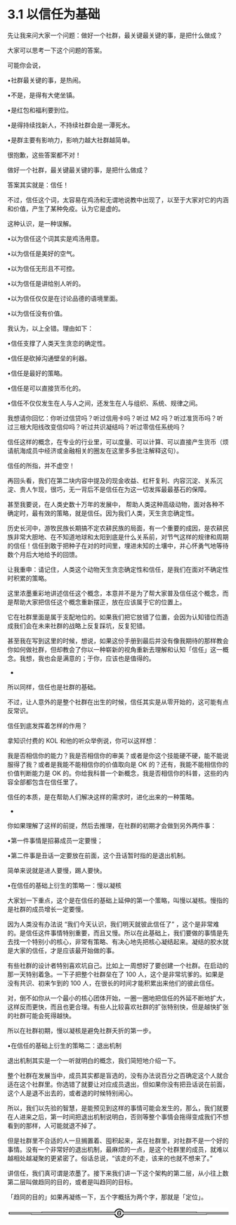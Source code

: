 # 3.1 以信任为基础

先让我来问大家一个问题：做好一个社群，最关键最关键的事，是把什么做成？

大家可以思考一下这个问题的答案。

可能你会说，

•社群最关键的事，是热闹。

•不是，是得有大佬坐镇。

•是红包和福利要到位。

•是得持续找新人，不持续社群会是一潭死水。

•是群主要有影响力，影响力越大社群越简单。

很抱歉，这些答案都不对！

做好一个社群，最关键最关键的事，是把什么做成？

答案其实就是：信任！

不过，信任这个词，太容易在鸡汤和无谓地说教中出现了，以至于大家对它的内涵和价值，产生了某种免疫。认为它是虚的。

这种认识，是一种误解。

•以为信任这个词其实是鸡汤用意。

•以为信任是美好的空气。

•以为信任无形且不可控。

•以为信任是讲给别人听的。

•以为信任仅仅是在讨论品德的语境里面。

•以为信任没有价值。

我认为，以上全错。理由如下：

•信任支撑了人类天生贪恋的确定性。

•信任是砍掉沟通壁垒的利器。

•信任是最好的策略。

•信任是可以直接货币化的。

•信任不仅仅发生在人与人之间，还发生在人与组织、系统、规律之间。

我想请你回忆：你听过信贷吗？听过信用卡吗？听过 M2 吗？听过准货币吗？听过三根大阳线改变信仰吗？听过共识凝结吗？听过零信任系统吗？

信任这样的概念，在专业的行业里，可以度量、可以计算、可以直接产生货币（烦请航海成员中经济或金融相关的圈友在这里多多批注解释这句）。

信任的所指，并不虚空！

再回头看，我们在第二块内容中提及的现金收益、杠杆复利、内容沉淀、关系沉淀、贵人乍现，很巧，无一背后不是信任在为这一切发挥最最基石的保障。

甚至我要说，在人类史数十万年的发展中， 帮助人类这种高级动物，面对各种不确定时，最有效的策略，就是信任。因为我们人类，天生贪恋确定性。

历史长河中，游牧民族长期搞不定农耕民族的局面，有一个重要的成因，是农耕民族非常大胆地、在不知道地球和太阳到底是什么关系前，对节气这样的规律和周期的信任！信任到敢于把种子在对的时间里，埋进未知的土壤中，并心怀勇气地等待数个月后大地给予的回馈。

让我重申：请记住，人类这个动物天生贪恋确定性和信任，是我们在面对不确定性时积累的策略。

这里浓墨重彩地讲述信任这个概念，本意并不是为了帮大家普及信任这个概念，而是帮助大家把信任这个概念重新摆正，放在应该属于它的位置上。

它在社群里面是属于支配地位的。如果我们把它放错了位置，会因为认知错位而造成我们会在未来社群的战略上反复踩坑，反复犯错。

甚至我在写到这里的时候，想说，如果这份手册到最后并没有像我期待的那样教会你如何做社群，但却教会了你以一种崭新的视角重新去理解和认知「信任」这一概念。我想，我也会是满意的；于你，应该也是值得的。

*

所以同样，信任也是社群的基础。

不过，让人意外的是整个社群在出生的时候，信任其实是从零开始的，这可能有点反常识。

信任到底发挥着怎样的作用？

拿知识付费的 KOL 和他的听众举例说，你可以这样想：

我是否相信你的能力？我是否相信你的审美？或者是你这个技能硬不硬，能不能说服得了我？或者是我能不能相信你的价值取向是 OK 的？还有，我能不能相信你的价值判断能力是 OK 的。你给我科普一个新概念，我是否相信你的科普，这些的内容全部都包含在信任里了。

信任的本质，是在帮助人们解决这样的需求时，进化出来的一种策略。

*

你如果理解了这样的前提，然后去推理，在社群的初期才会做到另外两件事：

•第一件事情是招募成员一定要慢；

•第二件事是丑话一定要放在前面，这个丑话暂时指的是退出机制。

简单来说就是进人要慢，踢人要快。

•在信任的基础上衍生的策略一：慢以凝核

大家划一下重点，这个是在信任的基础上延伸的第一个策略，叫慢以凝核。慢指的是社群的成员增长一定要慢。

因为人类没有办法说 “我们今天认识，我们明天就彼此信任了” ，这个是非常难的。是信任这件事情特别重要，而且又慢。所以在此基础上，我们要做的事情是先去找一个特别小的核心，非常有策略、有决心地先把核心凝结起来。凝结的胶水就是大家的信任，才是应该最开始做的事。

有些社群的设计者特别喜欢坑自己。比如上一周想好了要创建一个社群。在启动的那一天特别着急。一下子把整个社群垒在了 100 人，这个是非常坑爹的。如果是没有共识、初来乍到的 100 人，在很长的时间才能积累出来他们的彼此信任。

对，倒不如你从一个最小的核心团体开始，一圈一圈地把信任的外延不断地扩大，这样反而更快，而且也更合理。有些人比较喜欢社群的扩张特别快，但是越快扩张的社群可能会死得越快。

所以在社群初期，慢以凝核是避免社群夭折的第一步。

•在信任的基础上衍生的策略二：退出机制

退出机制其实是一个一听就明白的概念，我们简短地介绍一下。

整个社群在发展当中，成员其实都是盲选的，没有办法说百分之百确定这个人就合适在这个社群里。你选错了就要让对应成员退出，但如果你没有把丑话说在前面，这个人是退不出去的，或者退的时候特别闹心。

所以，我们以先验的智慧，是能预见到这样的事情可能会发生的，那么，我们就要在人进来之后，第一时间把退出机制说明白，否则等整个事情会拖得变成我们不想看到的那样，人可能就退不掉了。

但是社群里不合适的人一旦搁置着、囤积起来，呆在社群里，对社群不是一个好的事情。没有一个非常好的退出机制，最麻烦的一点，是这个社群里的成员，就难以越相处越凝聚的更紧密了。俗话总说，“该走的不走，该来的也就不想来了。”

讲信任，我们真可谓是浓墨了。接下来我们讲一下这个架构的第二层，从小往上数第二层叫做趋同的目的，或者是叫趋同的目标。

「趋同的目的」如果再凝练一下，五个字概括为两个字，那就是「定位」。

![](img/08b409e548d8d310a42e1b70226b77ec.png)